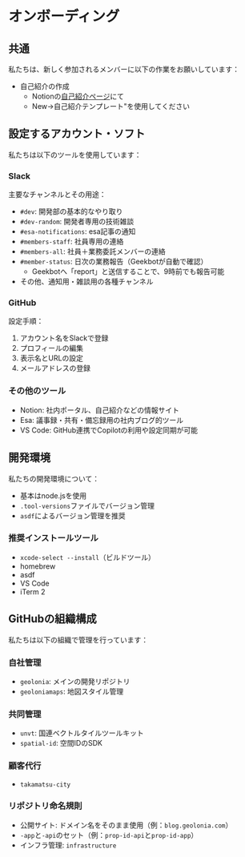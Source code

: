 # オンボーディング

## 共通
私たちは、新しく参加されるメンバーに以下の作業をお願いしています：

- 自己紹介の作成
  - Notionの[自己紹介ページ](https://www.notion.so/e90f93da63fe44c595b8f46d1e793eb3?v=8b4ea8bbed84474dba1fc07a5f47ed9b)にて
  - New->自己紹介テンプレート"を使用してください

## 設定するアカウント・ソフト

私たちは以下のツールを使用しています：

### Slack
主要なチャンネルとその用途：
- `#dev`: 開発部の基本的なやり取り
- `#dev-random`: 開発者専用の技術雑談
- `#esa-notifications`: esa記事の通知
- `#members-staff`: 社員専用の連絡
- `#members-all`: 社員＋業務委託メンバーの連絡
- `#member-status`: 日次の業務報告（Geekbotが自動で確認）
  - Geekbotへ「report」と送信することで、9時前でも報告可能
- その他、通知用・雑談用の各種チャンネル

### GitHub
設定手順：
1. アカウント名をSlackで登録
2. プロフィールの編集
3. 表示名とURLの設定
4. メールアドレスの登録

### その他のツール
- Notion: 社内ポータル、自己紹介などの情報サイト
- Esa: 議事録・共有・備忘録用の社内ブログ的ツール
- VS Code: GitHub連携でCopilotの利用や設定同期が可能

## 開発環境

私たちの開発環境について：

- 基本はnode.jsを使用
- `.tool-versions`ファイルでバージョン管理
- `asdf`によるバージョン管理を推奨

### 推奨インストールツール
- `xcode-select --install`（ビルドツール）
- homebrew
- asdf
- VS Code
- iTerm 2

## GitHubの組織構成

私たちは以下の組織で管理を行っています：

### 自社管理
- `geolonia`: メインの開発リポジトリ
- `geoloniamaps`: 地図スタイル管理

### 共同管理
- `unvt`: 国連ベクトルタイルツールキット
- `spatial-id`: 空間IDのSDK

### 顧客代行
- `takamatsu-city`

### リポジトリ命名規則
- 公開サイト: ドメイン名をそのまま使用（例：`blog.geolonia.com`）
- `-app`と`-api`のセット（例：`prop-id-api`と`prop-id-app`）
- インフラ管理: `infrastructure`
